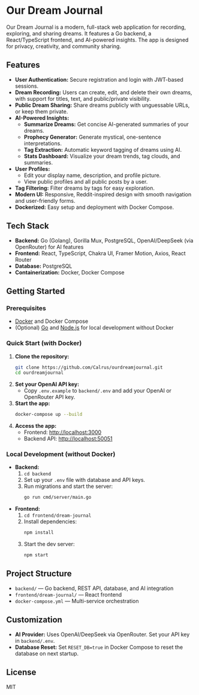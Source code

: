 # Our Dream Journal

Our Dream Journal is a modern, full-stack web application for recording, exploring, and sharing dreams. It features a Go backend, a React/TypeScript frontend, and AI-powered insights. The app is designed for privacy, creativity, and community sharing.

## Features

- **User Authentication:** Secure registration and login with JWT-based sessions.
- **Dream Recording:** Users can create, edit, and delete their own dreams, with support for titles, text, and public/private visibility.
- **Public Dream Sharing:** Share dreams publicly with unguessable URLs, or keep them private.
- **AI-Powered Insights:**
  - **Summarize Dreams:** Get concise AI-generated summaries of your dreams.
  - **Prophecy Generator:** Generate mystical, one-sentence interpretations.
  - **Tag Extraction:** Automatic keyword tagging of dreams using AI.
  - **Stats Dashboard:** Visualize your dream trends, tag clouds, and summaries.
- **User Profiles:**
  - Edit your display name, description, and profile picture.
  - View public profiles and all public posts by a user.
- **Tag Filtering:** Filter dreams by tags for easy exploration.
- **Modern UI:** Responsive, Reddit-inspired design with smooth navigation and user-friendly forms.
- **Dockerized:** Easy setup and deployment with Docker Compose.

## Tech Stack

- **Backend:** Go (Golang), Gorilla Mux, PostgreSQL, OpenAI/DeepSeek (via OpenRouter) for AI features
- **Frontend:** React, TypeScript, Chakra UI, Framer Motion, Axios, React Router
- **Database:** PostgreSQL
- **Containerization:** Docker, Docker Compose

## Getting Started

### Prerequisites
- [Docker](https://www.docker.com/get-started/) and Docker Compose
- (Optional) [Go](https://golang.org/) and [Node.js](https://nodejs.org/) for local development without Docker

### Quick Start (with Docker)

1. **Clone the repository:**
   ```sh
   git clone https://github.com/Calrus/ourdreamjournal.git
   cd ourdreamjournal
   ```
2. **Set your OpenAI API key:**
   - Copy `.env.example` to `backend/.env` and add your OpenAI or OpenRouter API key.
3. **Start the app:**
   ```sh
   docker-compose up --build
   ```
4. **Access the app:**
   - Frontend: [http://localhost:3000](http://localhost:3000)
   - Backend API: [http://localhost:50051](http://localhost:50051)

### Local Development (without Docker)

- **Backend:**
  1. `cd backend`
  2. Set up your `.env` file with database and API keys.
  3. Run migrations and start the server:
     ```sh
     go run cmd/server/main.go
     ```
- **Frontend:**
  1. `cd frontend/dream-journal`
  2. Install dependencies:
     ```sh
     npm install
     ```
  3. Start the dev server:
     ```sh
     npm start
     ```

## Project Structure

- `backend/` — Go backend, REST API, database, and AI integration
- `frontend/dream-journal/` — React frontend
- `docker-compose.yml` — Multi-service orchestration

## Customization
- **AI Provider:** Uses OpenAI/DeepSeek via OpenRouter. Set your API key in `backend/.env`.
- **Database Reset:** Set `RESET_DB=true` in Docker Compose to reset the database on next startup.

## License
MIT

